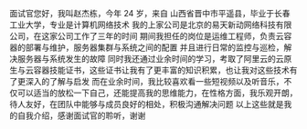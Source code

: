 
面试官您好，我叫赵杰栋，今年 24 岁，来自 山西省晋中市平遥县，毕业于长春工业大学，专业是计算机网络技术
我的上家公司是北京的易天新动网络科技有限公司，在这家公司工作了三年的时间
期间我担任的岗位是运维工程师，负责云容器的部署与维护，服务器集群与系统之间的配置
并且进行日常的监控与巡检，解决服务器与系统发生的故障
同时我还通过业余时间的学习，考取了阿里云的云原生与云容器技能证书，这些证书让我有了更丰富的知识积累，也让我对这些技术有了更深入的了解与启发
而在业余时间，我比较喜欢看一些短视频以及听音乐，不仅可以适当的放松一下自己，还能提高我的思维能力，在性格方面，我乐观开朗，待人友好，在团队中能够与成员良好的相处，积极沟通解决问题 
以上这些就是我的自我介绍，感谢面试官的聆听，谢谢